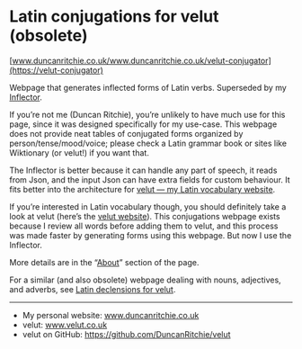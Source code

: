 # Latin conjugations for velut (obsolete)
[www.duncanritchie.co.uk/www.duncanritchie.co.uk/velut-conjugator](https://velut-conjugator)

Webpage that generates inflected forms of Latin verbs.
Superseded by my [Inflector](https://github.com/DuncanRitchie/velut-inflector).

If you’re not me (Duncan Ritchie), you’re unlikely to have much use for this page, since it was designed specifically for my use-case. This webpage does not provide neat tables of conjugated forms organized by person/tense/mood/voice; please check a Latin grammar book or sites like Wiktionary (or velut!) if you want that.

The Inflector is better because it can handle any part of speech, it reads from Json, and the input Json can have extra fields for custom behaviour.
It fits better into the architecture for [velut — my Latin vocabulary website](https://github.com/DuncanRitchie/velut).

If you’re interested in Latin vocabulary though, you should definitely take a look at velut (here’s the [velut website](https://www.velut.co.uk)). This conjugations webpage exists because I review all words before adding them to velut, and this process was made faster by generating forms using this webpage. But now I use the Inflector.

More details are in the “[About](https://www.duncanritchie.co.uk/velut-conjugator/#about)” section of the page.

For a similar (and also obsolete) webpage dealing with nouns, adjectives, and adverbs, see [Latin declensions for velut](https://github.com/DuncanRitchie/velut-decliner).

------

* My personal website: www.duncanritchie.co.uk
* velut: www.velut.co.uk
* velut on GitHub: https://github.com/DuncanRitchie/velut
